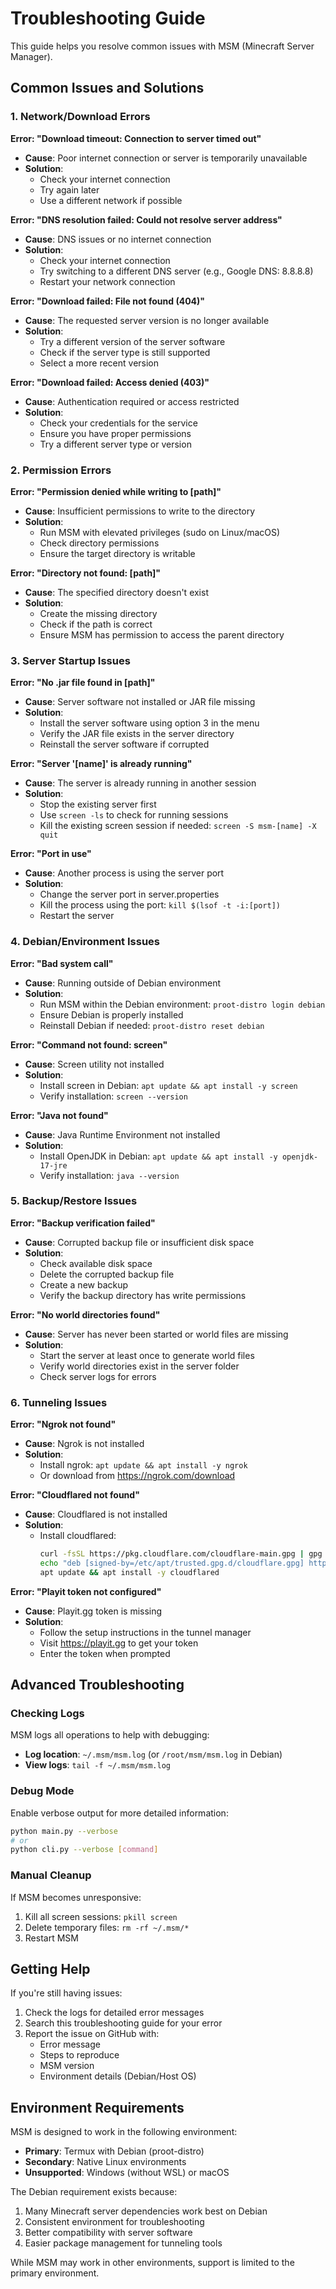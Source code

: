 # Troubleshooting Guide

This guide helps you resolve common issues with MSM (Minecraft Server Manager).

## Common Issues and Solutions

### 1. Network/Download Errors

**Error: "Download timeout: Connection to server timed out"**
- **Cause**: Poor internet connection or server is temporarily unavailable
- **Solution**: 
  - Check your internet connection
  - Try again later
  - Use a different network if possible

**Error: "DNS resolution failed: Could not resolve server address"**
- **Cause**: DNS issues or no internet connection
- **Solution**:
  - Check your internet connection
  - Try switching to a different DNS server (e.g., Google DNS: 8.8.8.8)
  - Restart your network connection

**Error: "Download failed: File not found (404)"**
- **Cause**: The requested server version is no longer available
- **Solution**:
  - Try a different version of the server software
  - Check if the server type is still supported
  - Select a more recent version

**Error: "Download failed: Access denied (403)"**
- **Cause**: Authentication required or access restricted
- **Solution**:
  - Check your credentials for the service
  - Ensure you have proper permissions
  - Try a different server type or version

### 2. Permission Errors

**Error: "Permission denied while writing to [path]"**
- **Cause**: Insufficient permissions to write to the directory
- **Solution**:
  - Run MSM with elevated privileges (sudo on Linux/macOS)
  - Check directory permissions
  - Ensure the target directory is writable

**Error: "Directory not found: [path]"**
- **Cause**: The specified directory doesn't exist
- **Solution**:
  - Create the missing directory
  - Check if the path is correct
  - Ensure MSM has permission to access the parent directory

### 3. Server Startup Issues

**Error: "No .jar file found in [path]"**
- **Cause**: Server software not installed or JAR file missing
- **Solution**:
  - Install the server software using option 3 in the menu
  - Verify the JAR file exists in the server directory
  - Reinstall the server software if corrupted

**Error: "Server '[name]' is already running"**
- **Cause**: The server is already running in another session
- **Solution**:
  - Stop the existing server first
  - Use `screen -ls` to check for running sessions
  - Kill the existing screen session if needed: `screen -S msm-[name] -X quit`

**Error: "Port in use"**
- **Cause**: Another process is using the server port
- **Solution**:
  - Change the server port in server.properties
  - Kill the process using the port: `kill $(lsof -t -i:[port])`
  - Restart the server

### 4. Debian/Environment Issues

**Error: "Bad system call"**
- **Cause**: Running outside of Debian environment
- **Solution**:
  - Run MSM within the Debian environment: `proot-distro login debian`
  - Ensure Debian is properly installed
  - Reinstall Debian if needed: `proot-distro reset debian`

**Error: "Command not found: screen"**
- **Cause**: Screen utility not installed
- **Solution**:
  - Install screen in Debian: `apt update && apt install -y screen`
  - Verify installation: `screen --version`

**Error: "Java not found"**
- **Cause**: Java Runtime Environment not installed
- **Solution**:
  - Install OpenJDK in Debian: `apt update && apt install -y openjdk-17-jre`
  - Verify installation: `java --version`

### 5. Backup/Restore Issues

**Error: "Backup verification failed"**
- **Cause**: Corrupted backup file or insufficient disk space
- **Solution**:
  - Check available disk space
  - Delete the corrupted backup file
  - Create a new backup
  - Verify the backup directory has write permissions

**Error: "No world directories found"**
- **Cause**: Server has never been started or world files are missing
- **Solution**:
  - Start the server at least once to generate world files
  - Verify world directories exist in the server folder
  - Check server logs for errors

### 6. Tunneling Issues

**Error: "Ngrok not found"**
- **Cause**: Ngrok is not installed
- **Solution**:
  - Install ngrok: `apt update && apt install -y ngrok`
  - Or download from https://ngrok.com/download

**Error: "Cloudflared not found"**
- **Cause**: Cloudflared is not installed
- **Solution**:
  - Install cloudflared: 
    ```bash
    curl -fsSL https://pkg.cloudflare.com/cloudflare-main.gpg | gpg --dearmor > /etc/apt/trusted.gpg.d/cloudflare.gpg
    echo "deb [signed-by=/etc/apt/trusted.gpg.d/cloudflare.gpg] https://pkg.cloudflare.com/ focal main" > /etc/apt/sources.list.d/cloudflare.list
    apt update && apt install -y cloudflared
    ```

**Error: "Playit token not configured"**
- **Cause**: Playit.gg token is missing
- **Solution**:
  - Follow the setup instructions in the tunnel manager
  - Visit https://playit.gg to get your token
  - Enter the token when prompted

## Advanced Troubleshooting

### Checking Logs
MSM logs all operations to help with debugging:
- **Log location**: `~/.msm/msm.log` (or `/root/msm/msm.log` in Debian)
- **View logs**: `tail -f ~/.msm/msm.log`

### Debug Mode
Enable verbose output for more detailed information:
```bash
python main.py --verbose
# or
python cli.py --verbose [command]
```

### Manual Cleanup
If MSM becomes unresponsive:
1. Kill all screen sessions: `pkill screen`
2. Delete temporary files: `rm -rf ~/.msm/*`
3. Restart MSM

## Getting Help

If you're still having issues:
1. Check the logs for detailed error messages
2. Search this troubleshooting guide for your error
3. Report the issue on GitHub with:
   - Error message
   - Steps to reproduce
   - MSM version
   - Environment details (Debian/Host OS)

## Environment Requirements

MSM is designed to work in the following environment:
- **Primary**: Termux with Debian (proot-distro)
- **Secondary**: Native Linux environments
- **Unsupported**: Windows (without WSL) or macOS

The Debian requirement exists because:
1. Many Minecraft server dependencies work best on Debian
2. Consistent environment for troubleshooting
3. Better compatibility with server software
4. Easier package management for tunneling tools

While MSM may work in other environments, support is limited to the primary environment.